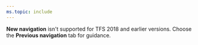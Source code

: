 ```yaml
---
ms.topic: include
---
```


**New navigation** isn't supported for TFS 2018 and earlier versions. Choose the **Previous navigation** tab for guidance.
